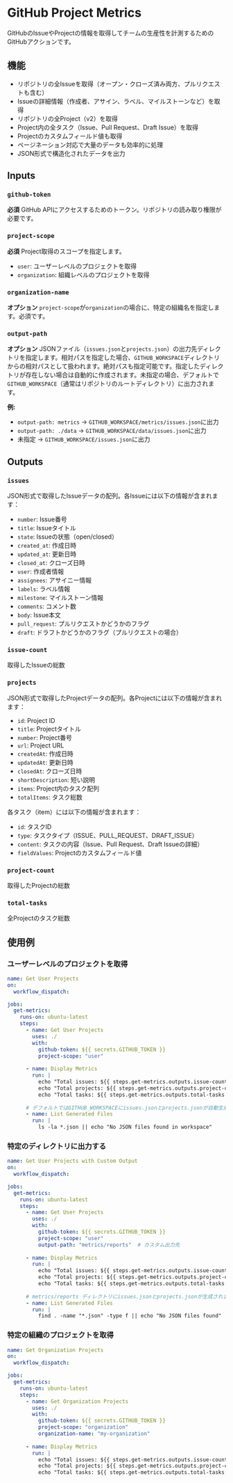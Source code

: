 # GitHub Project Metrics

GitHubのIssueやProjectの情報を取得してチームの生産性を計測するためのGitHubアクションです。

## 機能

- リポジトリの全Issueを取得（オープン・クローズ済み両方、プルリクエストも含む）
- Issueの詳細情報（作成者、アサイン、ラベル、マイルストーンなど）を取得
- リポジトリの全Project（v2）を取得
- Project内の全タスク（Issue、Pull Request、Draft Issue）を取得
- Projectのカスタムフィールド値も取得
- ページネーション対応で大量のデータも効率的に処理
- JSON形式で構造化されたデータを出力

## Inputs

### `github-token`

**必須** GitHub APIにアクセスするためのトークン。リポジトリの読み取り権限が必要です。

### `project-scope`

**必須** Project取得のスコープを指定します。
- `user`: ユーザーレベルのプロジェクトを取得
- `organization`: 組織レベルのプロジェクトを取得

### `organization-name`

**オプション** `project-scope`が`organization`の場合に、特定の組織名を指定します。必須です。

### `output-path`

**オプション** JSONファイル（`issues.json`と`projects.json`）の出力先ディレクトリを指定します。相対パスを指定した場合、`GITHUB_WORKSPACE`ディレクトリからの相対パスとして扱われます。絶対パスも指定可能です。指定したディレクトリが存在しない場合は自動的に作成されます。未指定の場合、デフォルトで`GITHUB_WORKSPACE`（通常はリポジトリのルートディレクトリ）に出力されます。

**例:**
- `output-path: metrics` → `GITHUB_WORKSPACE/metrics/issues.json`に出力
- `output-path: ./data` → `GITHUB_WORKSPACE/data/issues.json`に出力
- 未指定 → `GITHUB_WORKSPACE/issues.json`に出力

## Outputs

### `issues`

JSON形式で取得したIssueデータの配列。各Issueには以下の情報が含まれます：
- `number`: Issue番号
- `title`: Issueタイトル
- `state`: Issueの状態（open/closed）
- `created_at`: 作成日時
- `updated_at`: 更新日時
- `closed_at`: クローズ日時
- `user`: 作成者情報
- `assignees`: アサイニー情報
- `labels`: ラベル情報
- `milestone`: マイルストーン情報
- `comments`: コメント数
- `body`: Issue本文
- `pull_request`: プルリクエストかどうかのフラグ
- `draft`: ドラフトかどうかのフラグ（プルリクエストの場合）

### `issue-count`

取得したIssueの総数

### `projects`

JSON形式で取得したProjectデータの配列。各Projectには以下の情報が含まれます：
- `id`: Project ID
- `title`: Projectタイトル
- `number`: Project番号
- `url`: Project URL
- `createdAt`: 作成日時
- `updatedAt`: 更新日時
- `closedAt`: クローズ日時
- `shortDescription`: 短い説明
- `items`: Project内のタスク配列
- `totalItems`: タスク総数

各タスク（item）には以下の情報が含まれます：
- `id`: タスクID
- `type`: タスクタイプ（ISSUE、PULL_REQUEST、DRAFT_ISSUE）
- `content`: タスクの内容（Issue、Pull Request、Draft Issueの詳細）
- `fieldValues`: Projectのカスタムフィールド値

### `project-count`

取得したProjectの総数

### `total-tasks`

全Projectのタスク総数

## 使用例

### ユーザーレベルのプロジェクトを取得

```yaml
name: Get User Projects
on:
  workflow_dispatch:

jobs:
  get-metrics:
    runs-on: ubuntu-latest
    steps:
      - name: Get User Projects
        uses: ./
        with:
          github-token: ${{ secrets.GITHUB_TOKEN }}
          project-scope: "user"
        
      - name: Display Metrics
        run: |
          echo "Total issues: ${{ steps.get-metrics.outputs.issue-count }}"
          echo "Total projects: ${{ steps.get-metrics.outputs.project-count }}"
          echo "Total tasks: ${{ steps.get-metrics.outputs.total-tasks }}"
        
      # デフォルトではGITHUB_WORKSPACEにissues.jsonとprojects.jsonが自動生成されます
      - name: List Generated Files
        run: |
          ls -la *.json || echo "No JSON files found in workspace"
```

### 特定のディレクトリに出力する

```yaml
name: Get User Projects with Custom Output
on:
  workflow_dispatch:

jobs:
  get-metrics:
    runs-on: ubuntu-latest
    steps:
      - name: Get User Projects
        uses: ./
        with:
          github-token: ${{ secrets.GITHUB_TOKEN }}
          project-scope: "user"
          output-path: "metrics/reports"  # カスタム出力先
      
      - name: Display Metrics
        run: |
          echo "Total issues: ${{ steps.get-metrics.outputs.issue-count }}"
          echo "Total projects: ${{ steps.get-metrics.outputs.project-count }}"
          echo "Total tasks: ${{ steps.get-metrics.outputs.total-tasks }}"
      
      # metrics/reports ディレクトリにissues.jsonとprojects.jsonが生成されます
      - name: List Generated Files
        run: |
          find . -name "*.json" -type f || echo "No JSON files found"
```

### 特定の組織のプロジェクトを取得

```yaml
name: Get Organization Projects
on:
  workflow_dispatch:

jobs:
  get-metrics:
    runs-on: ubuntu-latest
    steps:
      - name: Get Organization Projects
        uses: ./
        with:
          github-token: ${{ secrets.GITHUB_TOKEN }}
          project-scope: "organization"
          organization-name: "my-organization"
        
      - name: Display Metrics
        run: |
          echo "Total issues: ${{ steps.get-metrics.outputs.issue-count }}"
          echo "Total projects: ${{ steps.get-metrics.outputs.project-count }}"
          echo "Total tasks: ${{ steps.get-metrics.outputs.total-tasks }}"
```
